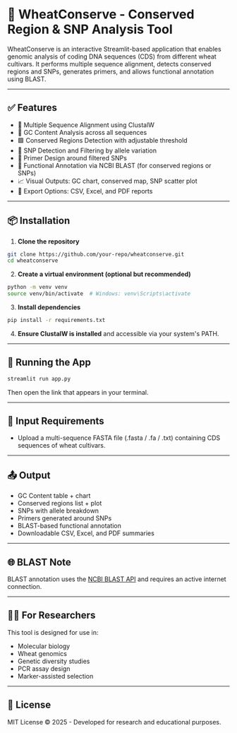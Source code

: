 # 🌾 WheatConserve - Conserved Region & SNP Analysis Tool

WheatConserve is an interactive Streamlit-based application that enables genomic analysis of coding DNA sequences (CDS) from different wheat cultivars. It performs multiple sequence alignment, detects conserved regions and SNPs, generates primers, and allows functional annotation using BLAST.

---

## ✅ Features

- 🔬 Multiple Sequence Alignment using ClustalW
- 🧪 GC Content Analysis across all sequences
- 🟩 Conserved Regions Detection with adjustable threshold
- 🧬 SNP Detection and Filtering by allele variation
- 🧫 Primer Design around filtered SNPs
- 🔗 Functional Annotation via NCBI BLAST (for conserved regions or SNPs)
- 📈 Visual Outputs: GC chart, conserved map, SNP scatter plot
- 📄 Export Options: CSV, Excel, and PDF reports

---

## 📦 Installation

1. **Clone the repository**
```bash
git clone https://github.com/your-repo/wheatconserve.git
cd wheatconserve
```

2. **Create a virtual environment (optional but recommended)**
```bash
python -m venv venv
source venv/bin/activate  # Windows: venv\Scripts\activate
```

3. **Install dependencies**
```bash
pip install -r requirements.txt
```

4. **Ensure ClustalW is installed** and accessible via your system's PATH.

---

## 🚀 Running the App

```bash
streamlit run app.py
```

Then open the link that appears in your terminal.

---

## 📂 Input Requirements

- Upload a multi-sequence FASTA file (.fasta / .fa / .txt) containing CDS sequences of wheat cultivars.

---

## 📤 Output

- GC Content table + chart
- Conserved regions list + plot
- SNPs with allele breakdown
- Primers generated around SNPs
- BLAST-based functional annotation
- Downloadable CSV, Excel, and PDF summaries

---

## 🌐 BLAST Note

BLAST annotation uses the [NCBI BLAST API](https://blast.ncbi.nlm.nih.gov/Blast.cgi) and requires an active internet connection.

---

## 👩‍🔬 For Researchers

This tool is designed for use in:
- Molecular biology
- Wheat genomics
- Genetic diversity studies
- PCR assay design
- Marker-assisted selection

---

## 📝 License

MIT License © 2025 - Developed for research and educational purposes.